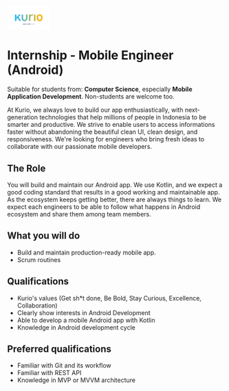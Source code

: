 <img src="../logo-pt-kurio.png" alt="Logo" style="width: 100px;"/>

# Internship - Mobile Engineer (Android)

Suitable for students from: **Computer Science**, especially **Mobile Application Development**. Non-students are welcome too.

At Kurio, we always love to build our app enthusiastically, with next-generation technologies that help millions of people in Indonesia to be smarter and productive. We strive to enable users to access informations faster without abandoning the beautiful clean UI, clean design, and responsiveness. We're looking for engineers who bring fresh ideas to collaborate with our passionate mobile developers.

## The Role

You will build and maintain our Android app. We use Kotlin, and we expect a good coding standard that results in a good working and maintainable app. As the ecosystem keeps getting better, there are always things to learn. We expect each engineers to be able to follow what happens in Android ecosystem and share them among team members.

## What you will do

- Build and maintain production-ready mobile app.
- Scrum routines

## Qualifications

- Kurio's values (Get sh*t done, Be Bold, Stay Curious, Excellence, Collaboration)
- Clearly show interests in Android Development
- Able to develop a mobile Android app with Kotlin
- Knowledge in Android development cycle

## Preferred qualifications

- Familiar with Git and its workflow
- Familiar with REST API
- Knowledge in MVP or MVVM architecture
